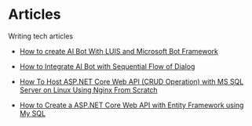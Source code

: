 # Articles
Writing tech articles

* [How to create AI Bot With LUIS and Microsoft Bot Framework](https://github.com/mahedee/Articles/blob/master/how-to-AI-Bot-With-LUIS.md)

* [How to Integrate AI Bot with Sequential Flow of Dialog](https://github.com/mahedee/Articles/blob/master/Integrate-bot-with-sequential-flow-of-dialog.md)

* [How To Host ASP.NET Core Web API (CRUD Operation) with MS SQL Server on Linux Using Nginx From Scratch ](https://github.com/mahedee/Articles/blob/master/HowToHostASP.NETCoreWebAPIwithMSSQLServerOnLinuxWithNginxFromScratch.md)

* [How to Create a ASP.NET Core Web API with Entity Framework using My SQL](https://github.com/mahedee/Articles/blob/master/HowToCreateWebAPIinASP.NETCOrewitMySQL.md)
